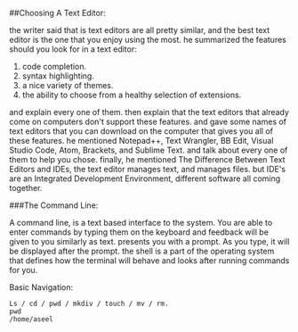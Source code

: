 ##Choosing A Text Editor:

the writer said that is text editors are all pretty similar, and the best text editor is the one that you enjoy using the most.
he summarized the features should you look for in a text editor:

1. code completion.
2. syntax highlighting.
3. a nice variety of themes.
4. the ability to choose from a healthy selection of extensions.


and explain every one of them. then explain that the text editors that already come on computers don't support these features. and gave some names of text editors that you can download on the computer that gives you all of these features.
he mentioned Notepad++, Text Wrangler, BB Edit, Visual Studio Code, Atom, Brackets, and Sublime Text. and talk about every one of them to help you chose.
finally, he mentioned The Difference Between Text Editors and IDEs, the text editor manages text, and manages files. but IDE's are an Integrated Development Environment, different software all coming together.



###The Command Line:

A command line, is a text based interface to the system. You are able to enter commands by typing them on the keyboard and feedback will be given to you similarly as text. presents you with a prompt. As you type, it will be displayed after the prompt. 
the shell is a part of the operating system that defines how the terminal will behave and looks after running commands for you. 



Basic Navigation:
```
Ls / cd / pwd / mkdiv / touch / mv / rm.
pwd
/home/aseel
```


